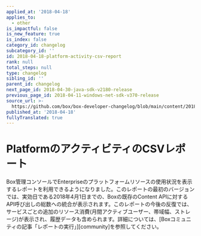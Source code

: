```yaml
---
applied_at: '2018-04-18'
applies_to:
  - other
is_impactful: false
is_new_feature: true
is_index: false
category_id: changelog
subcategory_id: ''
id: 2018-04-18-platform-activity-csv-report
rank: null
total_steps: null
type: changelog
sibling_id: ''
parent_id: changelog
next_page_id: 2018-04-30-java-sdk-v2180-release
previous_page_id: 2018-04-11-windows-net-sdk-v370-release
source_url: >-
  https://github.com/box/box-developer-changelog/blob/main/content/2018/04-18-platform-activity-csv-report.md
published_at: '2018-04-18'
fullyTranslated: true
---
```

# PlatformのアクティビティのCSVレポート

Box管理コンソールでEnterpriseのプラットフォームリソースの使用状況を表示するレポートを利用できるようになりました。このレポートの最初のバージョンでは、実効日である2018年4月1日までの、Boxの既存のContent APIに対するAPI呼び出しの総数への統合が表示されます。このレポートの今後の反復では、サービスごとの追加のリソース消費(月間アクティブユーザー、帯域幅、ストレージ)が表示され、履歴データも含められます。詳細については、[Boxコミュニティの記事「レポートの実行」][community]を参照してください。
